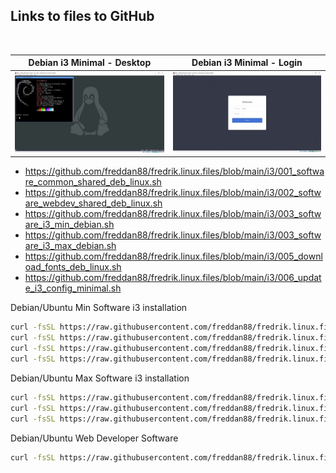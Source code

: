 ## Links to files to GitHub

<br/>

| Debian i3 Minimal - Desktop                                             | Debian i3 Minimal - Login                                           |
| ----------------------------------------------------------------------- | ------------------------------------------------------------------- |
| ![Debian i3 Minimal - Desktop](pictures-minimal-debian/desktop_min.jpg) | ![Debian i3 Minimal - Login](pictures-minimal-debian/login_min.jpg) |

-   https://github.com/freddan88/fredrik.linux.files/blob/main/i3/001_software_common_shared_deb_linux.sh
-   https://github.com/freddan88/fredrik.linux.files/blob/main/i3/002_software_webdev_shared_deb_linux.sh
-   https://github.com/freddan88/fredrik.linux.files/blob/main/i3/003_software_i3_min_debian.sh
-   https://github.com/freddan88/fredrik.linux.files/blob/main/i3/003_software_i3_max_debian.sh
-   https://github.com/freddan88/fredrik.linux.files/blob/main/i3/005_download_fonts_deb_linux.sh
-   https://github.com/freddan88/fredrik.linux.files/blob/main/i3/006_update_i3_config_minimal.sh

Debian/Ubuntu Min Software i3 installation

```bash
curl -fsSL https://raw.githubusercontent.com/freddan88/fredrik.linux.files/main/i3/001_software_common_shared_deb_linux.sh | sudo sh
curl -fsSL https://raw.githubusercontent.com/freddan88/fredrik.linux.files/main/i3/003_software_i3_min_debian.sh | sudo sh
curl -fsSL https://raw.githubusercontent.com/freddan88/fredrik.linux.files/main/i3/005_download_fonts_deb_linux.sh | sudo sh
curl -fsSL https://raw.githubusercontent.com/freddan88/fredrik.linux.files/main/i3/006_update_i3_config_minimal.sh | sh
```

Debian/Ubuntu Max Software i3 installation

```bash
curl -fsSL https://raw.githubusercontent.com/freddan88/fredrik.linux.files/main/i3/001_software_common_shared_deb_linux.sh | sudo sh
curl -fsSL https://raw.githubusercontent.com/freddan88/fredrik.linux.files/main/i3/003_software_i3_max_debian.sh | sudo sh
curl -fsSL https://raw.githubusercontent.com/freddan88/fredrik.linux.files/main/i3/005_download_fonts_deb_linux.sh | sudo sh
```

Debian/Ubuntu Web Developer Software

```bash
curl -fsSL https://raw.githubusercontent.com/freddan88/fredrik.linux.files/main/i3/002_software_webdev_shared_deb_linux.sh | sudo sh
```

